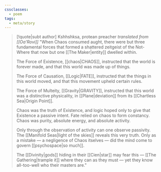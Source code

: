 ```yaml
---
cssclasses:
  - poem
tags:
  - meta/story
---
```

>[!quote|subt author] Kshhshksa, protean preacher _translated from [[Oa'Rovi]]_
>"When Chaos consumed aught, there were but three fundamental forces that formed a shattered zeitgeist of the Not-Where that now but one [[The Maker|entity]] dwelled within.
>
>The Force of Existence, [[chaos|CHAOS]], instructed that the world is forever made, and that this world was made up of things. 
>
>The Force of Causation, [[Logic|FATE]], instructed that the things in this world moved, and that this movement upheld certain rules. 
>
>The Force of Multeity, [[Gravity|GRAVITY]], instructed that this world was a distinctive physicality, in [[Plane|deviation]] from its [[Chartless Sea|Origin Point]].
>
>
>Chaos was the truth of Existence, and logic hoped only to give that Existence a passive intent. Fate relied on chaos to form constancy. Chaos was purity, absolute energy, and absolute activity. 
>
>Only through the observation of activity can one observe passivity. The [[Manifold Seas|light of the skies]] reveals this very truth. Only as a mistake — a negligence of Chaos itselves — did the mind come to govern [[psychospace|so much]]. 
>
>The [[Divinity|gods]] hiding in their [[Cien|star]] may fear this — [[The Gathering|trample it]] where they can as they must — yet they know all-too-well who their masters are."